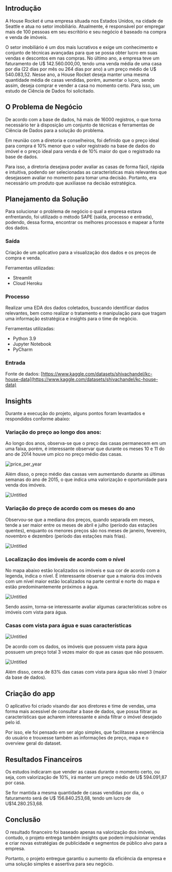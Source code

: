 ## Introdução

A House Rocket é uma empresa situada nos Estados Unidos, na cidade de Seattle e atua no setor imobiliário. Atualmente, é responsável por empregar mais de 100 pessoas em seu escritório e seu negócio é baseado na compra e venda de imóveis.

O setor imobiliário é um dos mais lucrativos e exige um conhecimento e conjunto de técnicas avançadas para que se possa obter lucro em suas vendas e descontos em nas compras. No último ano, a empresa teve um faturamento de U$ 142.560.000,00, tendo uma venda média de uma casa por dia (22 dias por mês ou 264 dias por ano) a um preço médio de U$ 540.083,52. Nesse ano, a House Rocket deseja manter uma mesma quantidade média de casas vendidas, porém, aumentar o lucro, sendo assim, deseja comprar e vender a casa no momento certo. Para isso, um estudo de Ciência de Dados foi solicitado.

## O Problema de Negócio

De acordo com a base de dados, há mais de 16000 registros, o que torna necessário ter à disposição um conjunto de técnicas e ferramentas de Ciência de Dados para a solução do problema.

Em reunião com a diretoria e conselheiros, foi definido que o preço ideal para compra é 10% menor que o valor registrado na base de dados do imóvel e o preço ideal para venda é de 10% maior do que o registrado na base de dados.

Para isso, a diretoria desejava poder avaliar as casas de forma fácil, rápida e intuitiva, podendo ser selecionadas as características mais relevantes que desejassem avaliar no momento para tomar uma decisão. Portanto, era necessário um produto que auxiliasse na decisão estratégica.

## Planejamento da Solução

Para solucionar o problema de negócio o qual a empresa estava enfrentando, foi utilizado o método SAPE (saída, processo e entrada), podendo, dessa forma, encontrar os melhores processos e mapear a fonte dos dados.

### Saída

Criação de um aplicativo para a visualização dos dados e os preços de compra e venda.

Ferramentas utilizadas:

- Streamlit
- Cloud Heroku

### Processo

Realizar uma EDA dos dados coletados, buscando identificar dados relevantes, bem como realizar o tratamento e manipulação para que tragam uma informação estratégica e insights para o time de negócio.

Ferramentas utilizadas:

- Python 3.9
- Jupyter Notebook
- PyCharm

### Entrada

Fonte de dados: [https://www.kaggle.com/datasets/shivachandel/kc-house-data](https://www.kaggle.com/datasets/shivachandel/kc-house-data)

## Insights

Durante a execução do projeto, alguns pontos foram levantados e respondidos conforme abaixo:

### Variação do preço ao longo dos anos:

Ao longo dos anos, observa-se que o preço das casas permanecem em um uma faixa, porém, é interessante observar que durante os meses 10 e 11 do ano de 2014 houve um pico no preço médio das casas.

![price_per_year](https://user-images.githubusercontent.com/101605197/173474498-02396326-0c71-4b34-b1f6-9e13b81f58bd.png)

Além disso, o preço médio das cassas vem aumentando durante as últimas semanas do ano de 2015, o que indica uma valorização e oportunidade para venda dos imóveis.

![Untitled](https://s3-us-west-2.amazonaws.com/secure.notion-static.com/f58da132-81fa-4cea-ac65-d9448dafa4d8/Untitled.png)

### Variação do preço de acordo com os meses do ano

Observou-se que a mediana dos preços, quando separada em meses, tende a ser maior entre os meses de abril e julho (período das estações quentes), enquanto os menores preços são nos meses de janeiro, fevereiro, novembro e dezembro (período das estações mais frias).

![Untitled](https://s3-us-west-2.amazonaws.com/secure.notion-static.com/b628bd55-f16f-4dd2-b51b-816995206383/Untitled.png)

### Localização dos imóveis de acordo com o nível

No mapa abaixo estão localizados os imóveis e sua cor de acordo com a legenda, indica o nível. É interessante observar que a maioria dos imóveis com um nível maior estão localizados na parte central e norte do mapa e estão predominantemente próximos a água.

![Untitled](https://s3-us-west-2.amazonaws.com/secure.notion-static.com/c1fc8735-300a-4d6d-b432-81b39ef97d66/Untitled.png)

Sendo assim, torna-se interessante avaliar algumas características sobre os imóveis com vista para água.

### Casas com vista para água e suas características

![Untitled](https://s3-us-west-2.amazonaws.com/secure.notion-static.com/0233a5c4-c4a1-403e-ad37-e7659f93175c/Untitled.png)

De acordo com os dados, os imóveis que possuem vista para água possuem um preço total 3 vezes maior do que as casas que não possuem.

![Untitled](https://s3-us-west-2.amazonaws.com/secure.notion-static.com/e0897cec-6e2a-445e-92e2-8156219219a9/Untitled.png)

Além disso, cerca de 83% das casas com vista para água são nível 3 (maior da base de dados).

## Criação do app

O aplicativo foi criado visando dar aos diretores e time de vendas, uma forma mais acessível de consultar a base de dados, que possa filtrar as características que acharem interessante e ainda filtrar o imóvel desejado pelo id.

Por isso, ele foi pensado em ser algo simples, que facilitasse a experiência do usuário e trouxesse também as informações de preço, mapa e o overview geral do dataset.

## Resultados Financeiros

Os estudos indicaram que vender as casas durante o momento certo, ou seja, com valorização de 10%, irá manter um preço médio de U$ 594.091,87 por casa.

Se for mantida a mesma quantidade de casas vendidas por dia, o faturamento será de U$ 156.840.253,68, tendo um lucro de U$14.280.253,68.

## Conclusão

O resultado financeiro foi baseado apenas na valorização dos imóveis, contudo, o projeto entrega também insights que podem impulsionar vendas e criar novas estratégias de publicidade e segmentos de público alvo para a empresa.

Portanto, o projeto entregue garantiu o aumento da eficiência da empresa e uma solução simples e assertiva para seu negócio.
